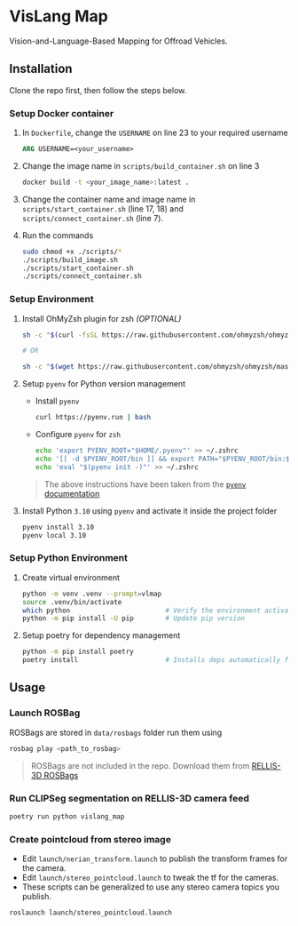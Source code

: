 # VisLang Map

Vision-and-Language-Based Mapping for Offroad Vehicles.

## Installation

Clone the repo first, then follow the steps below.

### Setup Docker container

1. In `Dockerfile`, change the `USERNAME` on line 23 to your required username
    ```Dockerfile
    ARG USERNAME=<your_username>
    ```

2. Change the image name in `scripts/build_container.sh` on line 3
    ```bash
    docker build -t <your_image_name>:latest .
    ```

3. Change the container name and image name in `scripts/start_container.sh` (line 17, 18) and `scripts/connect_container.sh` (line 7).

4. Run the commands
    ```bash
    sudo chmod +x ./scripts/*
    ./scripts/build_image.sh
    ./scripts/start_container.sh
    ./scripts/connect_container.sh
    ```

### Setup Environment

1. Install OhMyZsh plugin for zsh *(OPTIONAL)*
    ```bash
    sh -c "$(curl -fsSL https://raw.githubusercontent.com/ohmyzsh/ohmyzsh/master/tools/install.sh)"    # via curl

    # OR

    sh -c "$(wget https://raw.githubusercontent.com/ohmyzsh/ohmyzsh/master/tools/install.sh -O -)"    # via wget
    ```

2. Setup `pyenv` for Python version management
    - Install `pyenv`
        ```bash
        curl https://pyenv.run | bash
        ```
    - Configure `pyenv` for `zsh`
        ```bash
        echo 'export PYENV_ROOT="$HOME/.pyenv"' >> ~/.zshrc
        echo '[[ -d $PYENV_ROOT/bin ]] && export PATH="$PYENV_ROOT/bin:$PATH"' >> ~/.zshrc
        echo 'eval "$(pyenv init -)"' >> ~/.zshrc
        ```
    > The above instructions have been taken from the [`pyenv` documentation](https://github.com/pyenv/pyenv)

3. Install Python `3.10` using `pyenv` and activate it inside the project folder
    ```bash
    pyenv install 3.10
    pyenv local 3.10
    ```

### Setup Python Environment

1. Create virtual environment
    ```bash
    python -m venv .venv --prompt=vlmap
    source .venv/bin/activate
    which python                        # Verify the environment activation
    python -m pip install -U pip        # Update pip version
    
2. Setup poetry for dependency management
    ```bash
    python -m pip install poetry
    poetry install                      # Installs deps automatically from pyproject.toml
    ```

## Usage

### Launch ROSBag

ROSBags are stored in `data/rosbags` folder run them using

```bash
rosbag play <path_to_rosbag>
```

> ROSBags are not included in the repo. Download them from [RELLIS-3D ROSBags](https://github.com/unmannedlab/RELLIS-3D?tab=readme-ov-file#ros-bag-download)

### Run CLIPSeg segmentation on RELLIS-3D camera feed

```bash
poetry run python vislang_map
```

### Create pointcloud from stereo image

- Edit `launch/nerian_transform.launch` to publish the transform frames for the camera.
- Edit `launch/stereo_pointcloud.launch` to tweak the tf for the cameras.
- These scripts can be generalized to use any stereo camera topics you publish.

```bash
roslaunch launch/stereo_pointcloud.launch
```
